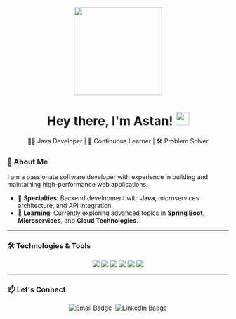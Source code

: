 <div id="header" align="center">
  <img src="https://media.giphy.com/media/L1R1tvI9svkIWwpVYr/giphy.gif" width="200"/>
</div>

<h1 align="center">
  Hey there, I'm Astan!  
  <img src="https://media.giphy.com/media/hvRJCLFzcasrR4ia7z/giphy.gif" width="30px"/>
</h1>

<p align="center">
  👨‍💻 Java Developer | 🌱 Continuous Learner | 🛠️ Problem Solver
</p>


### 🚀 About Me  
I am a passionate software developer with experience in building and maintaining high-performance web applications.  
- 🌟 **Specialties**: Backend development with **Java**, microservices architecture, and API integration.  
- 🌱 **Learning**: Currently exploring advanced topics in **Spring Boot**, **Microservices**, and **Cloud Technologies**.  

---

### 🛠️ Technologies & Tools  
<div align="center">
  <img src="https://img.shields.io/badge/Java-ED8B00?style=for-the-badge&logo=java&logoColor=white"/>
  <img src="https://img.shields.io/badge/Spring-6DB33F?style=for-the-badge&logo=spring&logoColor=white"/>
  <img src="https://img.shields.io/badge/PostgreSQL-316192?style=for-the-badge&logo=postgresql&logoColor=white"/>
  <img src="https://img.shields.io/badge/Docker-2496ED?style=for-the-badge&logo=docker&logoColor=white"/>
  <img src="https://img.shields.io/badge/GitLab-FC6D26?style=for-the-badge&logo=gitlab&logoColor=white"/>
  <img src="https://img.shields.io/badge/Postman-FF6C37?style=for-the-badge&logo=postman&logoColor=white"/>
</div>

---


### 📫 Let's Connect  
<div align="center">
  <a href="mailto:serikovastik@gmail.com"><img src="https://img.shields.io/badge/Email-red?style=for-the-badge&logo=gmail&logoColor=white" alt="Email Badge"/></a>&nbsp;
  <a href="https://www.linkedin.com/in/serikov-astan/">
    <img src="https://img.shields.io/badge/LinkedIn-blue?style=for-the-badge&logo=linkedin&logoColor=white" alt="LinkedIn Badge"/>
  </a>
</div>

